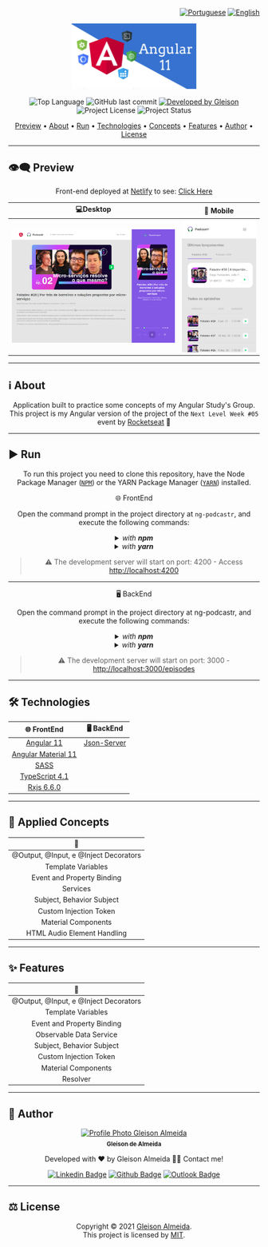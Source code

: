 <div align="right">

[![Portuguese](https://www.countryflags.io/br/flat/32.png)](README.md)
[![English](https://www.countryflags.io/us/flat/32.png)](README-ENG.md)

</div>

<p align="center">
  <img alt="Angular 11" src=".github/logo.jpeg" width="250px"/>
</p>

<p align="center">   
  <img alt="Top Language" src="https://img.shields.io/github/languages/top/gleisonkz/ng-podcastr?color=3498db&style=for-the-badge">
  <img alt="GitHub last commit" src="https://img.shields.io/github/last-commit/gleisonkz/ng-podcastr?color=3498db&style=for-the-badge">   
  <a href="https://github.com/gleisonkz">
    <img alt="Developed by Gleison" src="https://img.shields.io/badge/Developer-Gleison-%3498db?color=3498db&style=for-the-badge">
  </a>  
  <img alt="Project License" src="https://img.shields.io/apm/l/vim-mode?style=for-the-badge"/>
   <img alt="Project Status" src="https://img.shields.io/badge/In Progress-%3498db?color=yellow&style=for-the-badge&label=Status">  
</p>

<p align="center">
 <a href="#eye_speech_bubble-preview">Preview</a> •
 <a href="#information_source-about">About</a> •
 <a href="#arrow_forward-run">Run</a> •
 <a href="#hammer_and_wrench-technologies">Technologies</a> • 
 <a href="#brain-applied-concepts">Concepts</a> •
 <a href="#sparkles-features">Features</a> •
 <a href="#boy-author">Author</a> •
 <a href="#balance_scale-license">License</a>
</p>

---

## :eye_speech_bubble: **Preview**

<div align="center">

Front-end deployed at [Netlify](https://www.netlify.com/) to see: [Click Here](https://ng-podcastr.netlify.app/)

|                             :computer:Desktop                             |                             :iphone: Mobile                              |
| :-----------------------------------------------------------------------: | :----------------------------------------------------------------------: |
| <kbd><img src=".github/previews/desktop-preview.png" alt="Tablet"/></kbd> | <kbd><img src=".github/previews/mobile-preview.png" alt="Mobile"/></kbd> |

</div>
  
---

## :information_source: About

<div align="center">

Application built to practice some concepts of my Angular Study's Group.
This project is my Angular version of the project of the <code>Next Level Week #05</code> event by [Rocketseat](https://rocketseat.com.br/) 🚀

---

</div>

## :arrow_forward: **Run**

<div align="center">

To run this project you need to clone this repository, have the Node Package Manager ([`NPM`](https://www.npmjs.com/get-npm)) or the YARN Package Manager ([`YARN`](https://yarnpkg.com/getting-started)) installed.

🌐 FrontEnd

Open the command prompt in the project directory at <code>ng-podcastr</code>, and execute the following commands:

<details>
  <summary><i>with <b>npm</b></i></summary>
  
  ```bash
  # Install dependencies
  $ npm install ou npm i

# Start development server

$ ng serve --open ou ng s -o

````

</details>

<details>
<summary><i>with <b>yarn</b></i></summary>

```bash
# Install dependencies
$ yarn install

# Start development server
$ ng serve --open ou ng s -o

````

</details>

> ⚠️ The development server will start on port: 4200 - Access <http://localhost:4200>

</div>

<div align="center">

---

🖥 BackEnd

Open the command prompt in the project directory at ng-podcastr, and execute the following commands:

<details>
<summary><i>with <b>npm</b></i></summary>

```bash
# Install dependencies
$ npm install ou npm i

# Start development server
$ npm run server

```

</details>

<details>
<summary><i>with <b>yarn</b></i></summary>

```bash

# Start development server
$ yarn run json

```

</details>

> ⚠️ The development server will start on port: 3000 - <http://localhost:3000/episodes>

</div>

---

## :hammer_and_wrench: **Technologies**

<div align="center">

|           :globe_with_meridians: FrontEnd           |                        🖥 BackEnd                         |
| :-------------------------------------------------: | :------------------------------------------------------: |
|          [Angular 11](https://angular.io/)          | [Json-Server](https://www.npmjs.com/package/json-server) |
| [Angular Material 11](https://material.angular.io/) |
|           [SASS](https://sass-lang.com/)            |
|  [TypeScript 4.1](https://www.typescriptlang.org/)  |
|    [Rxjs 6.6.0](https://rxjs.dev/guide/overview)    |

</div>

---

## :brain: **Applied Concepts**

<div align="center">

|           :page_facing_up:            |
| :-----------------------------------: |
| @Output, @Input, e @Inject Decorators |
|          Template Variables           |
|      Event and Property Binding       |
|               Services                |
|       Subject, Behavior Subject       |
|        Custom Injection Token         |
|          Material Components          |
|      HTML Audio Element Handling      |

</div>

---

## :sparkles: **Features**

<div align="center">

|           :page_facing_up:            |
| :-----------------------------------: |
| @Output, @Input, e @Inject Decorators |
|          Template Variables           |
|      Event and Property Binding       |
|        Observable Data Service        |
|       Subject, Behavior Subject       |
|        Custom Injection Token         |
|          Material Components          |
|               Resolver                |

</div>

---

## :boy: **Author**

<div align="center">

<a href="https://github.com/gleisonkz">
 <img src="https://avatars1.githubusercontent.com/u/9919?s=200&v=4" width="100px;" alt="Profile Photo Gleison Almeida"/>
 <br/>
 <sub><b>Gleison de Almeida</b></sub>
</a>

Developed with ❤️ by Gleison Almeida 👋🏽 Contact me!

[![Linkedin Badge](https://img.shields.io/badge/-Gleison-blue?style=flat-square&logo=Linkedin&logoColor=white)](https://www.linkedin.com/in/gleison-ribeiro-a65257119)
[![Github Badge](https://img.shields.io/badge/-Gleison-000?style=flat-square&logo=Github&logoColor=white)](https://github.com/gleisonkz)
[![Outlook Badge](https://img.shields.io/badge/-Gleison-0078d4?style=flat-square&logo=microsoft-outlook&logoColor=white)](mailto:gleisonsubzerokz@gmail.com)

</div>

---

## :balance_scale: **License**

<div align="center">

Copyright © 2021 [Gleison Almeida](https://github.com/gleisonkz).<br />
This project is licensed by [MIT](./LICENSE).

</div>
